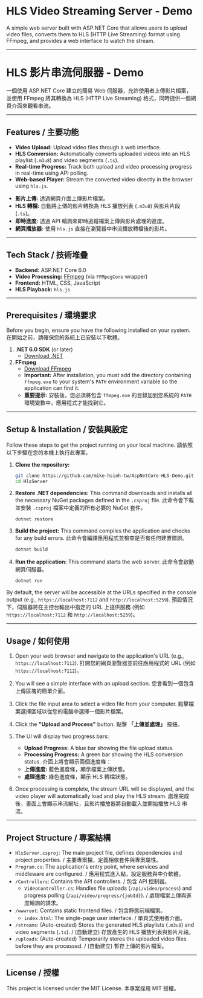 # HLS Video Streaming Server - Demo

A simple web server built with ASP.NET Core that allows users to upload video files, converts them to HLS (HTTP Live Streaming) format using FFmpeg, and provides a web interface to watch the stream.

---

# HLS 影片串流伺服器 - Demo

一個使用 ASP.NET Core 建立的簡易 Web 伺服器，允許使用者上傳影片檔案，並使用 FFmpeg 將其轉換為 HLS (HTTP Live Streaming) 格式，同時提供一個網頁介面來觀看串流。

---

## Features / 主要功能

-   **Video Upload:** Upload video files through a web interface.
-   **HLS Conversion:** Automatically converts uploaded videos into an HLS playlist (`.m3u8`) and video segments (`.ts`).
-   **Real-time Progress:** Track both upload and video processing progress in real-time using API polling.
-   **Web-based Player:** Stream the converted video directly in the browser using `hls.js`.

*   **影片上傳:** 透過網頁介面上傳影片檔案。
*   **HLS 轉檔:** 自動將上傳的影片轉換為 HLS 播放列表 (`.m3u8`) 與影片片段 (`.ts`)。
*   **即時進度:** 透過 API 輪詢來即時追蹤檔案上傳與影片處理的進度。
*   **網頁播放器:** 使用 `hls.js` 直接在瀏覽器中串流播放轉檔後的影片。

---

## Tech Stack / 技術堆疊

-   **Backend:** ASP.NET Core 6.0
-   **Video Processing:** [FFmpeg](https://ffmpeg.org/) (via `FFMpegCore` wrapper)
-   **Frontend:** HTML, CSS, JavaScript
-   **HLS Playback:** `hls.js`

---

## Prerequisites / 環境要求

Before you begin, ensure you have the following installed on your system.
在開始之前，請確保您的系統上已安裝以下軟體。

1.  **.NET 6.0 SDK** (or later)
    -   [Download .NET](https://dotnet.microsoft.com/download)
2.  **FFmpeg**
    -   [Download FFmpeg](https://ffmpeg.org/download.html)
    -   **Important:** After installation, you must add the directory containing `ffmpeg.exe` to your system's `PATH` environment variable so the application can find it.
    -   **重要提示:** 安裝後，您必須將包含 `ffmpeg.exe` 的目錄加到您系統的 `PATH` 環境變數中，應用程式才能找到它。

---

## Setup & Installation / 安裝與設定

Follow these steps to get the project running on your local machine.
請依照以下步驟在您的本機上執行此專案。

1.  **Clone the repository:**
    ```bash
    git clone https://github.com/mike-hsieh-tw/AspNetCore-HLS-Demo.git
    cd HlsServer
    ```

2.  **Restore .NET dependencies:**
    This command downloads and installs all the necessary NuGet packages defined in the `.csproj` file.
    此命令會下載並安裝 `.csproj` 檔案中定義的所有必要的 NuGet 套件。
    ```bash
    dotnet restore
    ```

3.  **Build the project:**
    This command compiles the application and checks for any build errors.
    此命令會編譯應用程式並檢查是否有任何建置錯誤。
    ```bash
    dotnet build
    ```

4.  **Run the application:**
    This command starts the web server.
    此命令會啟動網頁伺服器。
    ```bash
    dotnet run
    ```

By default, the server will be accessible at the URLs specified in the console output (e.g., `https://localhost:7112` and `http://localhost:5259`).
預設情況下，伺服器將在主控台輸出中指定的 URL 上提供服務 (例如 `https://localhost:7112` 和 `http://localhost:5259`)。

---

## Usage / 如何使用

1.  Open your web browser and navigate to the application's URL (e.g., `https://localhost:7112`).
    打開您的網頁瀏覽器並前往應用程式的 URL (例如 `https://localhost:7112`)。

2.  You will see a simple interface with an upload section.
    您會看到一個包含上傳區塊的簡單介面。

3.  Click the file input area to select a video file from your computer.
    點擊檔案選擇區域以從您的電腦中選擇一個影片檔案。

4.  Click the **"Upload and Process"** button.
    點擊 **「上傳並處理」** 按鈕。

5.  The UI will display two progress bars:
    -   **Upload Progress:** A blue bar showing the file upload status.
    -   **Processing Progress:** A green bar showing the HLS conversion status.
    介面上將會顯示兩個進度條：
    -   **上傳進度:** 藍色進度條，顯示檔案上傳狀態。
    -   **處理進度:** 綠色進度條，顯示 HLS 轉檔狀態。

6.  Once processing is complete, the stream URL will be displayed, and the video player will automatically load and play the HLS stream.
    處理完成後，畫面上會顯示串流網址，且影片播放器將自動載入並開始播放 HLS 串流。

---

## Project Structure / 專案結構

-   `HlsServer.csproj`: The main project file, defines dependencies and project properties. / 主要專案檔，定義相依套件與專案屬性。
-   `Program.cs`: The application's entry point, where services and middleware are configured. / 應用程式進入點，設定服務與中介軟體。
-   `/Controllers`: Contains the API controllers. / 包含 API 控制器。
    -   `VideoController.cs`: Handles file uploads (`/api/video/process`) and progress polling (`/api/video/progress/{jobId}`). / 處理檔案上傳與進度輪詢的請求。
-   `/wwwroot`: Contains static frontend files. / 包含靜態前端檔案。
    -   `index.html`: The single-page user interface. / 單頁式使用者介面。
-   `/streams`: (Auto-created) Stores the generated HLS playlists (`.m3u8`) and video segments (`.ts`). / (自動建立) 存放產生的 HLS 播放列表與影片片段。
-   `/uploads`: (Auto-created) Temporarily stores the uploaded video files before they are processed. / (自動建立) 暫存上傳的影片檔案。

---

## License / 授權

This project is licensed under the MIT License.
本專案採用 MIT 授權。
